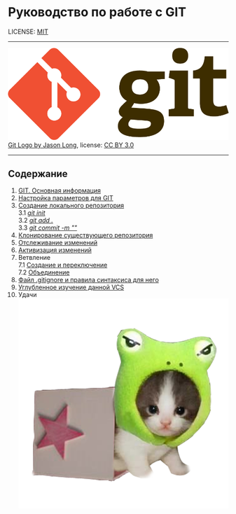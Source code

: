 # **Руководство по работе с GIT**

LICENSE: [MIT](./license.md)

---

![GIT-Logo](./Git-Logo-2Color.png)
[Git Logo by Jason Long](https://git-scm.com/downloads/logos), license: [CC BY 3.0](https://creativecommons.org/licenses/by/3.0/)

---
## Содержание
1. [GIT. Основная информация](./1.md)
2. [Настройка параметров для GIT](./2.md)
3. [Создание локального репозитория](./3.md)   
   3.1 [*git init*](./3.1.md)   
   3.2 [*git add .*](./3.1.md)   
   3.3 [*git commit -m ""*](./3.1.md)  
4. [Клонирование существующего репозитория](./4.md)
5. [Отслеживание изменений](./5.md)
6. [Активизация изменений](./6.md)
7. Ветвление  
   7.1 [Создание и переключение](./7.1.md)   
   7.2 [Объединение](./7.2.md)   
8. [Файл .gitignore и правила синтаксиса для него](./8.md)
9. [Углубленное изучение данной VCS](https://git-scm.com/book/ru/v2)
10. Удачи ![Котик](./klipartz.com.png)